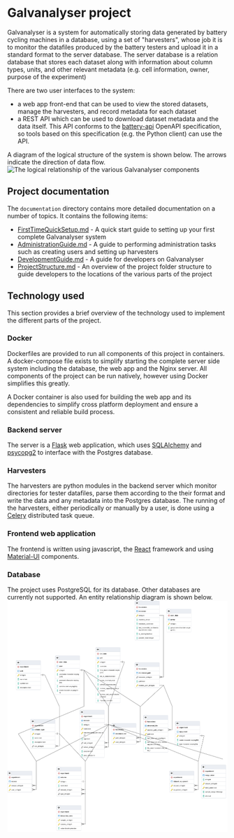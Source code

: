 # Galvanalyser project

Galvanalyser is a system for automatically storing data generated by battery cycling 
machines in a database, using a set of "harvesters", whose job it is to monitor the 
datafiles produced by the battery testers and upload it in a standard format to the 
server database. The server database is a relation database that stores each dataset 
along with information about column types, units, and other relevant metadata (e.g. cell 
information, owner, purpose of the experiment)

There are two user interfaces to the system:
- a web app front-end that can be used to view the stored datasets, manage the 
  harvesters, and record metadata for each dataset
- a REST API which can be used to download dataset metadata and the data itself. This 
  API conforms to the [battery-api](https://github.com/martinjrobins/battery-api) 
  OpenAPI specification, so tools based on this specification (e.g. the Python client) 
  can use the API.
  
A diagram of the logical structure of the system is shown below. The arrows indicate the 
direction of data flow.
![The logical relationship of the various Galvanalyser 
components](./docs/GalvanalyserStructure.PNG)

## Project documentation

The `documentation` directory contains more detailed documentation on a number of topics. It contains the following items:
* [FirstTimeQuickSetup.md](./docs/FirstTimeQuickSetup.md) - A quick start guide to 
  setting up your first complete Galvanalyser system
* [AdministrationGuide.md](./docs/AdministrationGuide.md) - A guide to performing 
  administration tasks such as creating users and setting up harvesters
* [DevelopmentGuide.md](./docs/DevelopmentGuide.md) - A guide for developers on 
  Galvanalyser
* [ProjectStructure.md](./docs/ProjectStructure.md) - An overview of the project folder 
  structure to guide developers to the locations of the various parts of the project

## Technology used

This section provides a brief overview of the technology used to implement the different parts of the project.

### Docker

Dockerfiles are provided to run all components of this project in containers. A docker-compose file exists to simplify starting the complete server side system including the database, the web app and the Nginx server. All components of the project can be run natively, however using Docker simplifies this greatly.

A Docker container is also used for building the web app and its dependencies to simplify cross platform deployment and ensure a consistent and reliable build process.

### Backend server

The server is a [Flask](flask.palletsprojects.com) web application, which uses 
[SQLAlchemy](https://www.sqlalchemy.org/) and [psycopg2](https://www.psycopg.org/) to 
interface with the Postgres database.

### Harvesters 

The harvesters are python modules in the backend server which monitor directories for 
tester datafiles, parse them according to the their format and write the data and any 
metadata into the Postgres database. The running of the harvesters, either periodically 
or manually by a user, is done using a [Celery](https://docs.celeryproject.org/) 
distributed task queue.

### Frontend web application

The frontend is written using javascript, the [React](https://reactjs.org/) framework 
and using [Material-UI](https://material-ui.com/) components.


### Database

The project uses PostgreSQL for its database. Other databases are currently not 
supported. An entity relationship diagram is shown below.
![Galvanalyser entity relationship diagram](./docs/Galvanalyser_DB_ERD.png)
